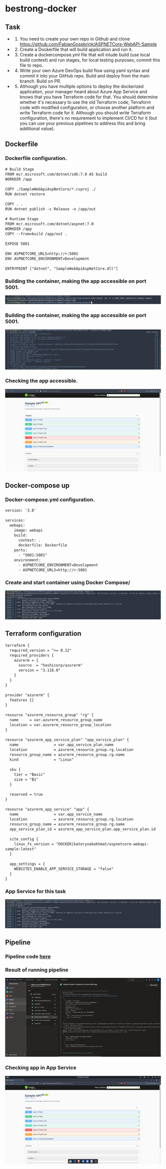 # bestrong-docker

## Task
- 1) You need to create your own repo in Github and clone https://github.com/FabianGosebrink/ASPNETCore-WebAPI-Sample
- 2) Create a Dockerfile that will build application and run it. 
- 3) Create a dockercompose.yml file that will inlude build (use local build context) and run stages, for local testing purposes, commit this file to repo. 
- 4) Write your own Azure DevOps build flow using yaml syntax and commit it into your GitHub repo. Build and deploy from the main branch. Build on PR.
- 5) Although you have multiple options to deploy the dockerized application, your manager heard about Azure App Service and knows that you have Terraform code for that. You should determine whether it's necessary to use the old Terraform code, Terraform code with modified configuration, or choose another platform and write Terraform code for it. Although you should write Terraform configuration, there's no requirement to implement CI/CD for it (but you can use your previous pipelines to address this and bring additional value).


## Dockerfile
### Dockerfile configuration.
```
# Build Stage
FROM mcr.microsoft.com/dotnet/sdk:7.0 AS build
WORKDIR /app

COPY ./SampleWebApiAspNetCore/*.csproj ./
RUN dotnet restore

COPY . .
RUN dotnet publish -c Release -o /app/out

# Runtime Stage
FROM mcr.microsoft.com/dotnet/aspnet:7.0
WORKDIR /app
COPY --from=build /app/out .

EXPOSE 5001

ENV ASPNETCORE_URLS=http://+:5001
ENV ASPNETCORE_ENVIRONMENT=Development

ENTRYPOINT ["dotnet", "SampleWebApiAspNetCore.dll"]
```

### Building the container, making the app accessible on port 5001.
![Building the container!](./screenshot/running_docker_container.png "Running the container")

### Building the container, making the app accessible on port 5001.
![Building the container!](./screenshot/building_docker_container.png "Running the container")

### Checking the app accessible.
![Checking the app accessible!](./screenshot/checking_app.png "Checking the app accessible")

## Docker-compose up
### Docker-compose.yml configuration.
```
version: '3.8'

services:
  webapi:
    image: webapi
    build:
      context: .
      dockerfile: Dockerfile
    ports:
      - "5001:5001"
    environment:
      - ASPNETCORE_ENVIRONMENT=Development
      - ASPNETCORE_URLS=http://+:5001
```

### Create and start container using Docker Compose/
![Docker compose up!](./screenshot/docker_compose_up.png "Docker compose up")

## Terraform configuration
```
terraform {
  required_version = ">= 0.12"
  required_providers {
    azurerm = {
      source  = "hashicorp/azurerm"
      version = "3.116.0"
    }
  }
}

provider "azurerm" {
  features {}
}

resource "azurerm_resource_group" "rg" {
  name     = var.azurerm_resource_group_name
  location = var.azurerm_resource_group_location
}

resource "azurerm_app_service_plan" "app_service_plan" {
  name                = var.app_service_plan_name
  location            = azurerm_resource_group.rg.location
  resource_group_name = azurerm_resource_group.rg.name
  kind                = "Linux"

  sku {
    tier = "Basic"
    size = "B1"
  }

  reserved = true
}

resource "azurerm_app_service" "app" {
  name                = var.app_service_name
  location            = azurerm_resource_group.rg.location
  resource_group_name = azurerm_resource_group.rg.name
  app_service_plan_id = azurerm_app_service_plan.app_service_plan.id

  site_config {
    linux_fx_version = "DOCKER|katerynabakhmat/aspnetcore-webapi-sample:latest"
  }

  app_settings = {
    WEBSITES_ENABLE_APP_SERVICE_STORAGE = "false"
  }
}
```

### App Service for this task
![App Service!](./screenshot/docker_compose_up.png "App Service")


## Pipeline 
### Pipeline code [here](./pipeline.yml)
### Result of running pipeline
![Result of running pipeline](./screenshot/pipeline_running_result.png " Result of running pipeline")

### Checking app in App Service
![Checking app in App Service!](./screenshot/app_in_azure.png "App Service")
